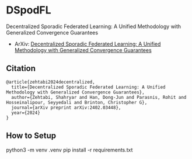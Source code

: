 # DSpodFL
Decentralized Sporadic Federated Learning: A Unified Methodology with Generalized Convergence Guarantees

- ArXiv: [Decentralized Sporadic Federated Learning: A Unified Methodology with Generalized Convergence Guarantees](https://arxiv.org/abs/2402.03448)

## Citation
```
@article{zehtabi2024decentralized,
  title={Decentralized Sporadic Federated Learning: A Unified Methodology with Generalized Convergence Guarantees},
  author={Zehtabi, Shahryar and Han, Dong-Jun and Parasnis, Rohit and Hosseinalipour, Seyyedali and Brinton, Christopher G},
  journal={arXiv preprint arXiv:2402.03448},
  year={2024}
}
```
## How to Setup

python3 -m venv .venv
pip install -r requirements.txt